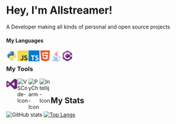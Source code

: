 # Hey, I'm Allstreamer!
A Developer making all kinds of personal and open source projects

#### My Languages

<img src="https://raw.githubusercontent.com/devicons/devicon/master/icons/python/python-original.svg" align="left" alt="Python-Icon" width="30"/>
<img src="https://raw.githubusercontent.com/devicons/devicon/master/icons/javascript/javascript-original.svg" align="left" alt="JavaScript-Icon" width="30"/>
<img src="https://raw.githubusercontent.com/devicons/devicon/master/icons/typescript/typescript-original.svg" align="left" alt="TypeScript-Icon" width="30"/>
<img src="https://raw.githubusercontent.com/devicons/devicon/master/icons/html5/html5-original.svg" align="left" alt="HTML5-Icon" width="30"/>

<img src="https://raw.githubusercontent.com/devicons/devicon/master/icons/java/java-original.svg" align="left" alt="Java-Icon" width="30"/>
<img src="https://raw.githubusercontent.com/devicons/devicon/master/icons/csharp/csharp-original.svg" align="left" alt="CSharp-Icon" width="30"/>

<!--
Not quite there yet but soon
<img src="https://raw.githubusercontent.com/devicons/devicon/master/icons/rust/rust-plain.svg" align="left" alt="Rust-Icon" width="30"/>
-->
<br>

### My Tools

<img src="https://raw.githubusercontent.com/devicons/devicon/master/icons/visualstudio/visualstudio-plain.svg" align="left" alt="VisualStudio-Icon" width="30"/>
<img src="https://upload.wikimedia.org/wikipedia/commons/9/9a/Visual_Studio_Code_1.35_icon.svg" align="left" alt="VSCode-Icon" width="30"/>
<img src="https://upload.wikimedia.org/wikipedia/commons/1/1d/PyCharm_Icon.svg" align="left" alt="PyCharm-Icon" width="30"/>
<img src="https://upload.wikimedia.org/wikipedia/commons/9/9c/IntelliJ_IDEA_Icon.svg" align="left" alt="Intellij-Icon" width="30"/>

<br>

## My Stats
![GitHub stats](https://github-readme-stats.vercel.app/api?username=Allstreamer&show_icons=true&theme=dark)
[![Top Langs](https://github-readme-stats.vercel.app/api/top-langs/?username=Allstreamer&layout=compact&theme=dark)](https://github.com/anuraghazra/github-readme-stats)
